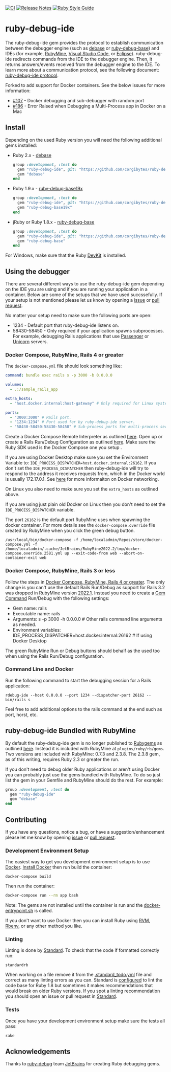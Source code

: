 [![CI](https://github.com/corgibytes/ruby-debug-ide/actions/workflows/ci.yml/badge.svg)](https://github.com/corgibytes/ruby-debug-ide/actions/workflows/ci.yml)
[![Release Notes](https://github.com/corgibytes/ruby-debug-ide/actions/workflows/release-notes.yml/badge.svg)](https://github.com/corgibytes/ruby-debug-ide/actions/workflows/release-notes.yml)
[![Ruby Style Guide](https://img.shields.io/badge/code_style-standard-brightgreen.svg)](https://github.com/testdouble/standard)

# ruby-debug-ide

The ruby-debug-ide gem provides the protocol to establish communication between the debugger engine (such as [debase](https://rubygems.org/gems/debase) or [ruby-debug-base](https://rubygems.org/gems/ruby-debug-base)) and IDEs (for example, [RubyMine](https://www.jetbrains.com/ruby/), [Visual Studio Code](https://code.visualstudio.com/), or [Eclipse](https://www.eclipse.org/ide/)). ruby-debug-ide redirects commands from the IDE to the debugger engine. Then, it returns answers/events received from the debugger engine to the IDE. To learn more about a communication protocol, see the following document: [ruby-debug-ide protocol](protocol-spec.md).

Forked to add support for Docker containers.  See the below issues for more information:

- [#107](https://github.com/ruby-debug/ruby-debug-ide/issues/107) - Docker debugging and sub-debugger with random port
- [#186](https://github.com/ruby-debug/ruby-debug-ide/issues/186) - Error Raised when Debugging a Multi-Process app in Docker on a Mac

## Install

Depending on the used Ruby version you will need the following additional gems installed:

- Ruby 2.x - [debase](https://rubygems.org/gems/debase)

    ```ruby
    group :development, :test do
      gem "ruby-debug-ide", git: "https://github.com/corgibytes/ruby-debug-ide", branch: "v0.7.100"
      gem "debase"
    end
    ```

- Ruby 1.9.x - [ruby-debug-base19x](https://rubygems.org/gems/ruby-debug-base19x)

    ```ruby
    group :development, :test do
      gem "ruby-debug-ide", git: "https://github.com/corgibytes/ruby-debug-ide", branch: "v0.7.100"
      gem "ruby-debug-base19x"
    end
    ```

- jRuby or Ruby 1.8.x - [ruby-debug-base](https://rubygems.org/gems/ruby-debug-base)

    ```ruby
    group :development, :test do
      gem "ruby-debug-ide", git: "https://github.com/corgibytes/ruby-debug-ide", branch: "v0.7.100"
      gem "ruby-debug-base"
    end
    ```

For Windows, make sure that the Ruby [DevKit](https://github.com/oneclick/rubyinstaller/wiki/Development-Kit) is installed.
  
## Using the debugger

There are several different ways to use the ruby-debug-ide gem depending on the IDE you are using and if you are running your application in a container.  Below are some of the setups that we have used succssefully.  If your setup is not mentioned please let us know by opening a [issue](https://github.com/corgibytes/ruby-debug-ide/issues) or [pull request](https://github.com/corgibytes/ruby-debug-ide/pulls).

No matter your setup need to make sure the following ports are open:

- 1234 - Default port that ruby-debug-ide listens on.
- 58430-58450 - Only required if your application spawns subprocesses.  For example, debugging Rails applications that use [Passenger](https://www.phusionpassenger.com/) or [Unicorn](https://yhbt.net/unicorn/) servers.

### Docker Compose, RubyMine, Rails 4 or greater

The `docker-compose.yml` file should look something like:

```yaml
command: bundle exec rails s -p 3000 -b 0.0.0.0

volumes: 
  - .:/sample_rails_app

extra_hosts:
  - "host.docker.internal:host-gateway" # Only required for Linux systems running Docker Desktop.

ports:
  - "3000:3000" # Rails port.
  - "1234:1234" # Port used for by ruby-debug-ide server.
  - "58430-58450:58430-58450" # Sub-process ports for multi-process servers (Unicorn, Passenger, etc).
```

Create a Docker Compose Remote Interpreter as outlined [here](https://www.jetbrains.com/help/ruby/using-docker-compose-as-a-remote-interpreter.html#configure_remote_interpreter).  Open up or create a Rails Run/Debug Configuration as outlined [here](https://www.jetbrains.com/help/ruby/run-rails-applications.html).  Make sure the Ruby SDK used is the Docker Compose one you setup .  

If you are using Docker Desktop make sure you set the Environment Variable to: `IDE_PROCESS_DISPATCHER=host.docker.internal:26162`.  If you don't set the `IDE_PROCESS_DISPATCHER` then ruby-debug-ide will try to respond to the address it receives requests from, which in the Docker world is usually 172.17.0.1.  See [here](https://docs.docker.com/desktop/networking/#i-want-to-connect-from-a-container-to-a-service-on-the-host) for more informaiton on Docker networking.   

On Linux you also need to make sure you set the `extra_hosts` as outlined above.

If you are using just plain old Docker on Linux then you don't need to set the `IDE_PROCESS_DISPATCHER` variable.

The port `26162` is the default port RubyMine uses when spawning the docker container.  For more details see the `docker-compose.override` file created by RubyMine when you click the green debug button.  

```shell
/usr/local/bin/docker-compose -f /home/localadmin/Repos/store/docker-compose.yml -f /home/localadmin/.cache/JetBrains/RubyMine2022.2/tmp/docker-compose.override.2581.yml up --exit-code-from web --abort-on-container-exit web
```

### Docker Compose, RubyMine, Rails 3 or less

Follow the steps in [Docker Compose, RubyMine, Rails 4 or greater](#docker-compose-rubymine-rails-4-or-greater).  The only change is you can't use the default Rails Run/Debug as support for Rails 3.2 was dropped in RubyMine version [2022.1](https://blog.jetbrains.com/ruby/2022/05/rubymine-to-retire-rails-3-and-other-outdated-features/).  Instead you need to create a [Gem Command](https://www.jetbrains.com/help/ruby/run-debug-configuration-gem-command.html) Run/Debug with the following settings:

- Gem name: rails
- Executable name: rails
- Arguments: s -p 3000 -h 0.0.0.0 # Other rails command line arguments as needed.
- Environment variables: IDE_PROCESS_DISPATCHER=host.docker.internal:26162 # If using Docker Desktop

The green RubyMine Run or Debug buttons should behalf as the used too when using the Rails Run/Debug configuration. 

### Command Line and Docker

Run the following command to start the debugging session for a Rails application:

```shell
rdebug-ide --host 0.0.0.0 --port 1234 --dispatcher-port 26162 -- bin/rails s
```

Feel free to add additional options to the rails command at the end such as port, horst, etc.

## ruby-debug-ide Bundled with RubyMine

By default the ruby-debug-ide gem is no longer published to [Rubygems](https://rubygems.org/gems/ruby-debug-ide) as outlined [here](https://github.com/ruby-debug/ruby-debug-ide/issues/201).  Instead it is included with RubyMine at `plugins/ruby/rb/gems`.  Two versions are included with RubyMine: 0.7.3 and 2.3.8.  The 2.3.8 gem, as of this writing, requires Ruby 2.3 or greater the run.

If you don't need to debug older Ruby applications or aren't using Docker you can probably just use the gems bundled with RubyMine.  To do so just list the gem in your Gemfile and RubyMine should do the rest.  For example:

```ruby
group :development, :test do
  gem "ruby-debug-ide"
  gem "debase"
end
```

## Contributing

If you have any questions, notice a bug, or have a suggestion/enhancement please let me know by opening [issue](https://github.com/corgibytes/ruby-debug-ide/issues) or [pull request](https://github.com/corgibytes/ruby-debug-ide/pulls).

### Development Environment Setup

The easiest way to get you development environment setup is to use [Docker](https://www.docker.com/).  [Install Docker](https://docs.docker.com/get-docker/) then run build the container:

```shell
docker-compose build
```

Then run the container:

```bash
docker-compose run --rm app bash
```

Note: The gems are not installed until the container is run and the [docker-entrypoint.sh](docker-entrypoint.sh) is called.

If you don't want to use Docker then you can install Ruby using [RVM](https://rvm.io/), [Rbenv](https://github.com/rbenv/rbenv), or any other method you like.

### Linting

Linting is done by [Standard](https://github.com/testdouble/standard).  To check that the code if formatted correctly run:

```shell
standardrb
```

When working on a file remove it from the [.standard_todo.yml](.standard_todo.yml) file and correct as many linting errors as you can.  Standard is [configured](.standard.yml) to lint the code base for Ruby 1.8 but sometimes it makes recommendations that would break on older Ruby versions.  If you spot a linting recommendation you should open an issue or pull request in [Standard](https://github.com/testdouble/standard). 

### Tests

Once you have your development environment setup make sure the tests all pass:

```bash
rake
```

## Acknowledgements

Thanks to [ruby-debug](https://github.com/ruby-debug) team [JetBrains](https://www.jetbrains.com/) for creating Ruby debugging gems.